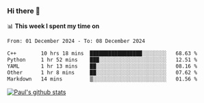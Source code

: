 ### Hi there 👋

📊 **This week I spent my time on**
<!--START_SECTION:waka-->

```txt
From: 01 December 2024 - To: 08 December 2024

C++        10 hrs 18 mins  █████████████████░░░░░░░░   68.63 %
Python     1 hr 52 mins    ███░░░░░░░░░░░░░░░░░░░░░░   12.51 %
YAML       1 hr 13 mins    ██░░░░░░░░░░░░░░░░░░░░░░░   08.16 %
Other      1 hr 8 mins     ██░░░░░░░░░░░░░░░░░░░░░░░   07.62 %
Markdown   14 mins         ▒░░░░░░░░░░░░░░░░░░░░░░░░   01.56 %
```

<!--END_SECTION:waka-->


[![Paul's github stats](https://github-readme-stats.vercel.app/api?username=mickeyouyou&theme=dracula&show_icons=true)](https://github.com/anuraghazra/github-readme-stats)
